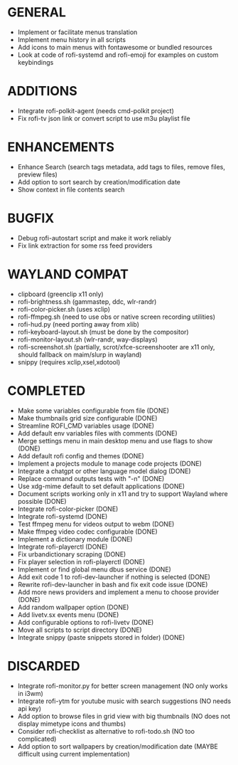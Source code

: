# GENERAL
- Implement or facilitate menus translation
- Implement menu history in all scripts
- Add icons to main menus with fontawesome or bundled resources
- Look at code of rofi-systemd and rofi-emoji for examples on custom keybindings

# ADDITIONS
- Integrate rofi-polkit-agent (needs cmd-polkit project)
- Fix rofi-tv json link or convert script to use m3u playlist file

# ENHANCEMENTS
- Enhance Search (search tags metadata, add tags to files, remove files, preview files)
- Add option to sort search by creation/modification date
- Show context in file contents search

# BUGFIX
- Debug rofi-autostart script and make it work reliably
- Fix link extraction for some rss feed providers

# WAYLAND COMPAT
- clipboard (greenclip x11 only)
- rofi-brightness.sh (gammastep, ddc, wlr-randr)
- rofi-color-picker.sh (uses xclip)
- rofi-ffmpeg.sh (need to use obs or native screen recording utilities)
- rofi-hud.py (need porting away from xlib)
- rofi-keyboard-layout.sh (must be done by the compositor)
- rofi-monitor-layout.sh (wlr-randr, way-displays)
- rofi-screenshot.sh (partially, scrot/xfce-screenshooter are x11 only, should fallback on maim/slurp in wayland)
- snippy (requires xclip,xsel,xdotool)

# COMPLETED
- Make some variables configurable from file (DONE)
- Make thumbnails grid size configurable (DONE)
- Streamline ROFI_CMD variables usage (DONE)
- Add default env variables files with comments (DONE)
- Merge settings menu in main desktop menu and use flags to show (DONE)
- Add default rofi config and themes (DONE)
- Implement a projects module to manage code projects (DONE)
- Integrate a chatgpt or other language model dialog (DONE)
- Replace command outputs tests with "-n" (DONE)
- Use xdg-mime default to set default applications (DONE)
- Document scripts working only in x11 and try to support Wayland where possible (DONE)
- Integrate rofi-color-picker (DONE)
- Integrate rofi-systemd (DONE)
- Test ffmpeg menu for videos output to webm (DONE)
- Make ffmpeg video codec configurable (DONE)
- Implement a dictionary module (DONE)
- Integrate rofi-playerctl (DONE)
- Fix urbandictionary scraping (DONE)
- Fix player selection in rofi-playerctl (DONE)
- Implement or find global menu dbus service (DONE)
- Add exit code 1 to rofi-dev-launcher if nothing is selected (DONE)
- Rewrite rofi-dev-launcher in bash and fix exit code issue (DONE)
- Add more news providers and implement a menu to choose provider (DONE)
- Add random wallpaper option (DONE)
- Add livetv.sx events menu (DONE)
- Add configurable options to rofi-livetv (DONE)
- Move all scripts to script directory (DONE)
- Integrate snippy (paste snippets stored in folder) (DONE)

# DISCARDED
- Integrate rofi-monitor.py for better screen management (NO only works in i3wm)
- Integrate rofi-ytm for youtube music with search suggestions (NO needs api key)
- Add option to browse files in grid view with big thumbnails (NO does not display mimetype icons and thumbs)
- Consider rofi-checklist as alternative to rofi-todo.sh (NO too complicated)
- Add option to sort wallpapers by creation/modification date (MAYBE difficult using current implementation)

